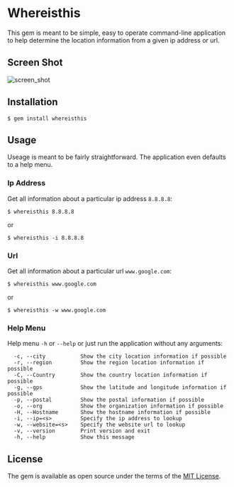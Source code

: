 # Whereisthis

This gem is meant to be simple, easy to operate command-line application to help determine the location information from a given ip address or url.

## Screen Shot

![screen_shot](http://i.imgur.com/aUEqpFS.png)

## Installation

    $ gem install whereisthis

## Usage

Useage is meant to be fairly straightforward. The application even defaults to a help menu.

### Ip Address

Get all information about a particular ip address `8.8.8.8`:

```
$ whereisthis 8.8.8.8
```
or

```
$ whereisthis -i 8.8.8.8
```
### Url

Get all information about a particular url `www.google.com`:

```
$ whereisthis www.google.com
```
or

```
$ whereisthis -w www.google.com
```

### Help Menu

Help menu `-h` or `--help` or just run the application without any arguments:

```
  -c, --city           Show the city location information if possible
  -r, --region         Show the region location information if possible
  -C, --Country        Show the country location information if possible
  -g, --gps            Show the latitude and longitude information if possible
  -p, --postal         Show the postal information if possible
  -o, --org            Show the organization information if possible
  -H, --Hostname       Show the hostname information if possible
  -i, --ip=<s>         Specify the ip address to lookup
  -w, --website=<s>    Specify the website url to lookup
  -v, --version        Print version and exit
  -h, --help           Show this message
```

## License

The gem is available as open source under the terms of the [MIT License](http://opensource.org/licenses/MIT).

